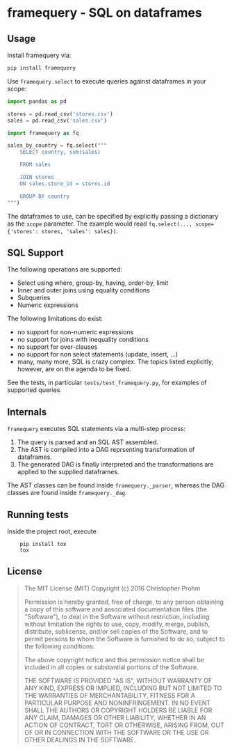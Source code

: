 # framequery - SQL on dataframes

## Usage

Install framequery via:

```bash
pip install framequery
```

Use `framequery.select` to execute queries against dataframes in your scope:

```python
import pandas as pd

stores = pd.read_csv('stores.csv')
sales = pd.read_csv('sales.csv')

import framequery as fq

sales_by_country = fq.select("""
    SELECT country, sum(sales)

    FROM sales

    JOIN stores
    ON sales.store_id = stores.id

    GROUP BY country
""")
```

The dataframes to use, can be specified by explicitly passing a dictionary as
the `scope` parameter. The example would read
`fq.select(..., scope={'stores': stores, 'sales': sales})`.

## SQL Support

The following operations are supported:

- Select using where, group-by, having, order-by, limit
- Inner and outer joins using equality conditions
- Subqueries
- Numeric expressions


The following limitations do exist:

- no support for non-numeric expressions
- no support for joins with inequality conditions
- no support for over-clauses
- no support for non select statements (update, insert, ...)
- many, many more, SQL is crazy complex. The topics listed explicitly, however,
  are on the agenda to be fixed.

See the tests, in particular `tests/test_framequery.py`, for examples of
supported queries.

## Internals

`framequery` executes SQL statements via a multi-step process:

1. The query is parsed and an SQL AST assembled.
2. The AST is compiled into a DAG reprsenting transformation of dataframes.
3. The generated DAG is finally interpreted and the transformations are applied
   to the supplied dataframes.

The AST classes can be found inside `framequery._parser`, whereas the DAG
classes are found inside `framequery._dag`.

## Running tests

Inside the project root, execute

```
    pip install tox
    tox
```

## License

>  The MIT License (MIT)
>  Copyright (c) 2016 Christopher Prohm
>
>  Permission is hereby granted, free of charge, to any person obtaining a copy
>  of this software and associated documentation files (the "Software"), to
>  deal in the Software without restriction, including without limitation the
>  rights to use, copy, modify, merge, publish, distribute, sublicense, and/or
>  sell copies of the Software, and to permit persons to whom the Software is
>  furnished to do so, subject to the following conditions:
>
>  The above copyright notice and this permission notice shall be included in
>  all copies or substantial portions of the Software.
>
>  THE SOFTWARE IS PROVIDED "AS IS", WITHOUT WARRANTY OF ANY KIND, EXPRESS OR
>  IMPLIED, INCLUDING BUT NOT LIMITED TO THE WARRANTIES OF MERCHANTABILITY,
>  FITNESS FOR A PARTICULAR PURPOSE AND NONINFRINGEMENT. IN NO EVENT SHALL THE
>  AUTHORS OR COPYRIGHT HOLDERS BE LIABLE FOR ANY CLAIM, DAMAGES OR OTHER
>  LIABILITY, WHETHER IN AN ACTION OF CONTRACT, TORT OR OTHERWISE, ARISING
>  FROM, OUT OF OR IN CONNECTION WITH THE SOFTWARE OR THE USE OR OTHER
>  DEALINGS IN THE SOFTWARE.
